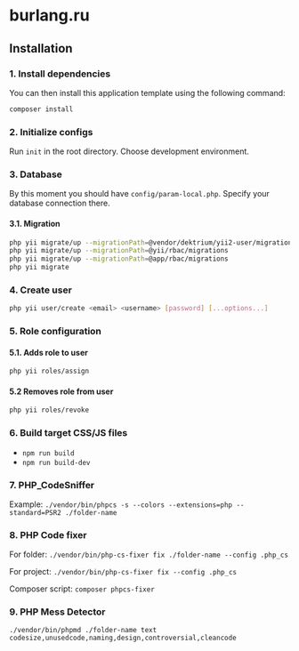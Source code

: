 burlang.ru
==========

Installation
------------

### 1. Install dependencies

You can then install this application template using the following command:

```bash
composer install
```

### 2. Initialize configs

Run `init` in the root directory. Choose development environment.

### 3. Database

By this moment you should have `config/param-local.php`. Specify your database connection there.

####  3.1. Migration

```bash
php yii migrate/up --migrationPath=@vendor/dektrium/yii2-user/migrations
php yii migrate/up --migrationPath=@yii/rbac/migrations
php yii migrate/up --migrationPath=@app/rbac/migrations
php yii migrate
```

### 4. Create user

```bash
php yii user/create <email> <username> [password] [...options...]
```

### 5. Role configuration

#### 5.1. Adds role to user

```bash
php yii roles/assign
```

#### 5.2 Removes role from user

```bash
php yii roles/revoke
```

### 6. Build target CSS/JS files

- `npm run build`
- `npm run build-dev`

### 7. PHP_CodeSniffer

Example: `./vendor/bin/phpcs -s --colors --extensions=php --standard=PSR2 ./folder-name`

### 8. PHP Code fixer

For folder: `./vendor/bin/php-cs-fixer fix ./folder-name --config .php_cs`

For project: `./vendor/bin/php-cs-fixer fix --config .php_cs`

Composer script: `composer phpcs-fixer`


### 9. PHP Mess Detector

`./vendor/bin/phpmd ./folder-name text codesize,unusedcode,naming,design,controversial,cleancode`

